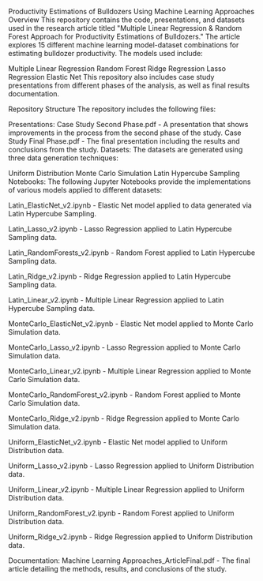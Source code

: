 Productivity Estimations of Bulldozers Using Machine Learning Approaches
Overview
This repository contains the code, presentations, and datasets used in the research article titled "Multiple Linear Regression & Random Forest Approach for Productivity Estimations of Bulldozers." The article explores 15 different machine learning model-dataset combinations for estimating bulldozer productivity. The models used include:

Multiple Linear Regression
Random Forest
Ridge Regression
Lasso Regression
Elastic Net
This repository also includes case study presentations from different phases of the analysis, as well as final results documentation.

Repository Structure
The repository includes the following files:

Presentations:
Case Study Second Phase.pdf - A presentation that shows improvements in the process from the second phase of the study.
Case Study Final Phase.pdf - The final presentation including the results and conclusions from the study.
Datasets:
The datasets are generated using three data generation techniques:

Uniform Distribution
Monte Carlo Simulation
Latin Hypercube Sampling
Notebooks:
The following Jupyter Notebooks provide the implementations of various models applied to different datasets:

Latin_ElasticNet_v2.ipynb - Elastic Net model applied to data generated via Latin Hypercube Sampling.

Latin_Lasso_v2.ipynb - Lasso Regression applied to Latin Hypercube Sampling data.

Latin_RandomForests_v2.ipynb - Random Forest applied to Latin Hypercube Sampling data.

Latin_Ridge_v2.ipynb - Ridge Regression applied to Latin Hypercube Sampling data.

Latin_Linear_v2.ipynb - Multiple Linear Regression applied to Latin Hypercube Sampling data.

MonteCarlo_ElasticNet_v2.ipynb - Elastic Net model applied to Monte Carlo Simulation data.

MonteCarlo_Lasso_v2.ipynb - Lasso Regression applied to Monte Carlo Simulation data.

MonteCarlo_Linear_v2.ipynb - Multiple Linear Regression applied to Monte Carlo Simulation data.

MonteCarlo_RandomForest_v2.ipynb - Random Forest applied to Monte Carlo Simulation data.

MonteCarlo_Ridge_v2.ipynb - Ridge Regression applied to Monte Carlo Simulation data.

Uniform_ElasticNet_v2.ipynb - Elastic Net model applied to Uniform Distribution data.

Uniform_Lasso_v2.ipynb - Lasso Regression applied to Uniform Distribution data.

Uniform_Linear_v2.ipynb - Multiple Linear Regression applied to Uniform Distribution data.

Uniform_RandomForest_v2.ipynb - Random Forest applied to Uniform Distribution data.

Uniform_Ridge_v2.ipynb - Ridge Regression applied to Uniform Distribution data.

Documentation:
Machine Learning Approaches_ArticleFinal.pdf - The final article detailing the methods, results, and conclusions of the study.
